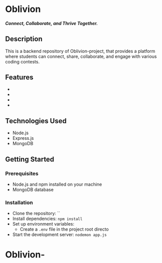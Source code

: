 # Oblivion

##### Connect, Collaborate, and Thrive Together.

## Description

This is a backend repository of Oblivion-project, that provides a platform where students can connect, share, collaborate, and engage with various coding contests.

## Features

- 
- 
- 
- 

## Technologies Used

- Node.js
- Express.js
- MongoDB

## Getting Started

### Prerequisites

- Node.js and npm installed on your machine
- MongoDB database

### Installation

- Clone the repository: ``
- Install dependencies: `npm install`
- Set up environment variables:
  - Create a `.env` file in the project root directo
- Start the development server: `nodemon app.js`
# Oblivion-
